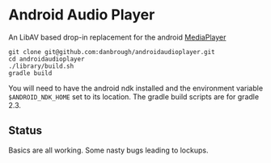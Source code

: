 
Android Audio Player
=================
An LibAV based drop-in replacement for the android [MediaPlayer](http://developer.android.com/reference/android/media/MediaPlayer.html)
    
    git clone git@github.com:danbrough/androidaudioplayer.git
    cd androidaudioplayer
    ./library/build.sh
    gradle build

You will need to have the android ndk installed and the environment variable `$ANDROID_NDK_HOME` set to its location.
The gradle build scripts are for gradle 2.3.

Status
------

Basics are all working.
Some nasty bugs leading to lockups.






    
    
